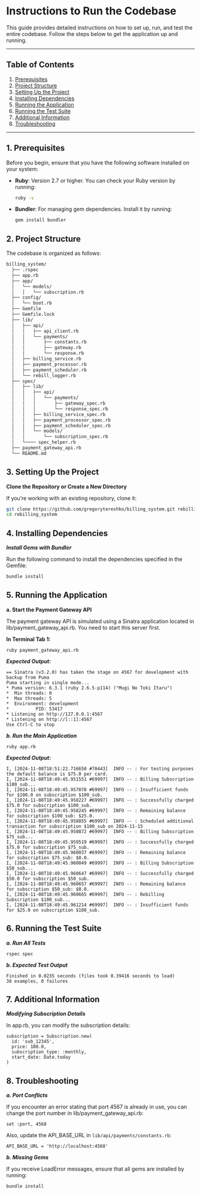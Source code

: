# Instructions to Run the Codebase

This guide provides detailed instructions on how to set up, run, and test the entire codebase. Follow the steps below to get the application up and running.

---

## Table of Contents

1. [Prerequisites](#1-prerequisites)
2. [Project Structure](#2-project-structure)
3. [Setting Up the Project](#3-setting-up-the-project)
4. [Installing Dependencies](#4-installing-dependencies)
5. [Running the Application](#5-running-the-application)
6. [Running the Test Suite](#6-running-the-test-suite)
7. [Additional Information](#7-additional-information)
8. [Troubleshooting](#8-troubleshooting)

---

## 1. Prerequisites

Before you begin, ensure that you have the following software installed on your system:

- **Ruby**: Version 2.7 or higher. You can check your Ruby version by running:

  ```bash
  ruby -v
  ```

- **Bundler**: For managing gem dependencies. Install it by running:

  ```bash
  gem install bundler
  ```

## 2. Project Structure
The codebase is organized as follows:

  ```bash
  billing_system/
    ├── .rspec
    ├── app.rb
    ├── app/
    │   └── models/
    │   │   └── subscription.rb
    ├── config/
    │   └── boot.rb
    ├── Gemfile
    ├── Gemfile.lock
    ├── lib/
    │   ├── api/
    │   │   ├── api_client.rb
    │   │   └── payments/
    │   │       ├── constants.rb
    │   │       ├── gateway.rb
    │   │       └── response.rb
    │   ├── billing_service.rb
    │   ├── payment_processor.rb
    │   ├── payment_scheduler.rb
    │   └── rebill_logger.rb
    ├── spec/
    │   ├── lib/
    │   │   ├── api/
    │   │   │   └── payments/
    │   │   │       ├── gateway_spec.rb
    │   │   │       └── response_spec.rb
    │   │   ├── billing_service_spec.rb
    │   │   ├── payment_processor_spec.rb
    │   │   ├── payment_scheduler_spec.rb
    │   │   └── models/
    │   │       └── subscription_spec.rb
    │   └──── spec_helper.rb
    ├── payment_gateway_api.rb
    └── README.md
  ```

## 3. Setting Up the Project
**Clone the Repository or Create a New Directory**

If you’re working with an existing repository, clone it:
```bash
git clone https://github.com/gregorytereshko/billing_system.git rebilling_system
cd rebilling_system
```
## 4. Installing Dependencies
***Install Gems with Bundler***

Run the following command to install the dependencies specified in the Gemfile:
```bash
bundle install
```
## 5. Running the Application

**a. Start the Payment Gateway API**

The payment gateway API is simulated using a Sinatra application located in lib/payment_gateway_api.rb. You need to start this server first.

**In Terminal Tab 1:**
```
ruby payment_gateway_api.rb
```

***Expected Output:***
```
== Sinatra (v3.2.0) has taken the stage on 4567 for development with backup from Puma
Puma starting in single mode...
* Puma version: 6.3.1 (ruby 2.6.5-p114) ("Mugi No Toki Itaru")
*  Min threads: 0
*  Max threads: 5
*  Environment: development
*          PID: 53417
* Listening on http://127.0.0.1:4567
* Listening on http://[::1]:4567
Use Ctrl-C to stop
```

***b. Run the Main Application***
```
ruby app.rb
```

***Expected Output:***
```
I, [2024-11-08T18:51:22.716650 #70443]  INFO -- : For testing purposes the default balance is $75.0 per card.
I, [2024-11-08T18:49:45.951551 #69997]  INFO -- : Billing Subscription $100_sub...
I, [2024-11-08T18:49:45.957078 #69997]  INFO -- : Insufficient funds for $100.0 on subscription $100_sub.
I, [2024-11-08T18:49:45.958227 #69997]  INFO -- : Successfully charged $75.0 for subscription $100_sub.
I, [2024-11-08T18:49:45.958245 #69997]  INFO -- : Remaining balance for subscription $100_sub: $25.0.
I, [2024-11-08T18:49:45.958855 #69997]  INFO -- : Scheduled additional transaction for subscription $100_sub on 2024-11-15
I, [2024-11-08T18:49:45.958872 #69997]  INFO -- : Billing Subscription $75_sub...
I, [2024-11-08T18:49:45.959519 #69997]  INFO -- : Successfully charged $75.0 for subscription $75_sub.
I, [2024-11-08T18:49:45.960037 #69997]  INFO -- : Remaining balance for subscription $75_sub: $0.0.
I, [2024-11-08T18:49:45.960049 #69997]  INFO -- : Billing Subscription $50_sub...
I, [2024-11-08T18:49:45.960647 #69997]  INFO -- : Successfully charged $50.0 for subscription $50_sub.
I, [2024-11-08T18:49:45.960657 #69997]  INFO -- : Remaining balance for subscription $50_sub: $0.0.
I, [2024-11-08T18:49:45.960665 #69997]  INFO -- : Rebilling Subscription $100_sub...
I, [2024-11-08T18:49:45.961214 #69997]  INFO -- : Insufficient funds for $25.0 on subscription $100_sub.
```

## 6. Running the Test Suite

***a. Run All Tests***
```
rspec spec
```

***b. Expected Test Output***
```
Finished in 0.0235 seconds (files took 0.39416 seconds to load)
38 examples, 0 failures
```

## 7. Additional Information
***Modifying Subscription Details***

In app.rb, you can modify the subscription details:
```
subscription = Subscription.new(
  id: 'sub_12345',
  price: 100.0,
  subscription_type: :monthly,
  start_date: Date.today
)
```

## 8. Troubleshooting

***a. Port Conflicts***

If you encounter an error stating that port 4567 is already in use, you can change the port number in lib/payment_gateway_api.rb:
```
set :port, 4568
```
Also, update the API_BASE_URL in ```lib/api/payments/constants.rb```:
```
API_BASE_URL = 'http://localhost:4568'
```

***b. Missing Gems***

If you receive LoadError messages, ensure that all gems are installed by running:
```
bundle install
```
